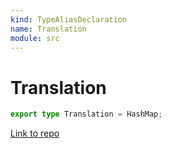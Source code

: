```yaml
---
kind: TypeAliasDeclaration
name: Translation
module: src
---
```


# Translation

```ts
export type Translation = HashMap;
```

[Link to repo](https://github.com/ngneat/transloco/blob/master/projects/ngneat/transloco/src/lib/types.ts#L20-L20)
